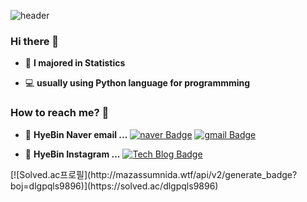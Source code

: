 ![header](https://capsule-render.vercel.app/api?type=Waving&color=gradient&height=300&section=header&text=HyeBinLee&fontSize=90&animation=fadeIn)
### Hi there 👋   
 - :green_book:  **I majored in Statistics**

 - 💻   **usually using Python language for programmming**    


### How to reach me? 🤔

- :e-mail:  **HyeBin Naver email ...** [![naver Badge](https://img.shields.io/badge/Naver-Green?style=flat-square&logo=Naver&logoColor=white&link=mailto:dlgpqls98@naver.com)](mailto:dlgpqls98@naver.com)
[![gmail Badge](https://img.shields.io/badge/Gmail-red?style=flat-square&logo=Naver&logoColor=white&link=mailto:gpqls9896@gmail.com)](mailto:gpqls9896@gmail.com)

- 📒  **HyeBin Instagram ...** [![Tech Blog Badge](http://img.shields.io/badge/-Instagram%20blog-pink?style=flat-square&logo=Instagram&logoColor=white&link=https://www.instagram.com/)](https://www.instagram.com/)

<div align=right> </div>
[![Solved.ac프로필](http://mazassumnida.wtf/api/v2/generate_badge?boj=dlgpqls9896)](https://solved.ac/dlgpqls9896)



